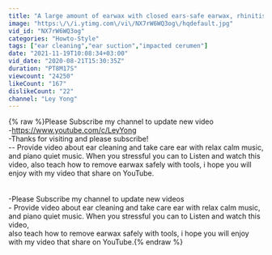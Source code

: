 ```yaml
---
title: "A large amount of earwax with closed ears-safe earwax, rhinitis treatment  ,Take Care Your Ears # 18"
image: "https:\/\/i.ytimg.com\/vi\/NX7rW6WQ3og\/hqdefault.jpg"
vid_id: "NX7rW6WQ3og"
categories: "Howto-Style"
tags: ["ear cleaning","ear suction","impacted cerumen"]
date: "2021-11-19T10:08:34+03:00"
vid_date: "2020-08-21T15:30:35Z"
duration: "PT8M17S"
viewcount: "24250"
likeCount: "167"
dislikeCount: "22"
channel: "Ley Yong"
---
```

{% raw %}Please Subscribe my channel to update new video<br />-<a rel="nofollow" target="blank" href="https://www.youtube.com/c/LeyYong">https://www.youtube.com/c/LeyYong</a><br />-Thanks for visiting and please subscribe!<br />-- Provide video about ear cleaning and take care ear with relax calm music, and piano quiet music. When you stressful you can to Listen and watch this video, also teach how to remove earwax safely with tools, i hope you will enjoy with my video that share on YouTube. <br /><br /><br />-Please Subscribe my channel to update new videos <br /> - Provide video about ear cleaning and take care ear with relax calm music,<br /> and piano quiet music. When you stressful you can to Listen and watch this video, <br />also teach how to remove earwax safely with tools, i hope you will enjoy with my video that share on YouTube.{% endraw %}
